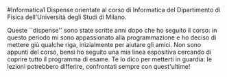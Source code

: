 #Informatica1
Dispense orientate al corso di Informatica del Dipartimento di Fisica dell'Università degli Studi di Milano.

Queste ``dispense'' sono state scritte anni dopo che ho seguito il corso: in questo periodo mi sono appassionato alla programmazione e ho deciso di mettere giù qualche riga, inizialmente per aiutare gli amici. Non sono appunti del corso, bensì ho seguito una mia linea espositiva cercando di coprire tutto il programma di esame. Te lo dico per metterti in guardia: le lezioni potrebbero differire, confrontati sempre con quest'ultime!
